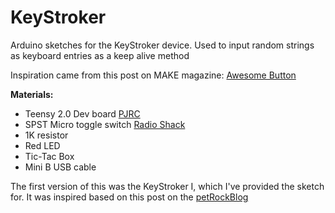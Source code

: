 # KeyStroker
Arduino sketches for the KeyStroker device.  Used to input random strings as keyboard entries as a keep alive method

Inspiration came from this post on MAKE magazine:  [Awesome Button](http://makezine.com/projects/make-32/the-awesome-button/)

**Materials:**
* Teensy 2.0 Dev board [PJRC](https://www.pjrc.com/store/teensy.html)
* SPST Micro toggle switch [Radio Shack](http://www.radioshack.com/spst-micromini-toggle-switch/2750624.html)
* 1K resistor
* Red LED
* Tic-Tac Box
* Mini B USB cable


The first version of this was the KeyStroker I, which I've provided the sketch for.   It was inspired based on this post on the [petRockBlog](http://blog.petrockblock.com/2012/05/19/usb-keyboard-with-arduino-and-v-usb-library-an-example/) 
